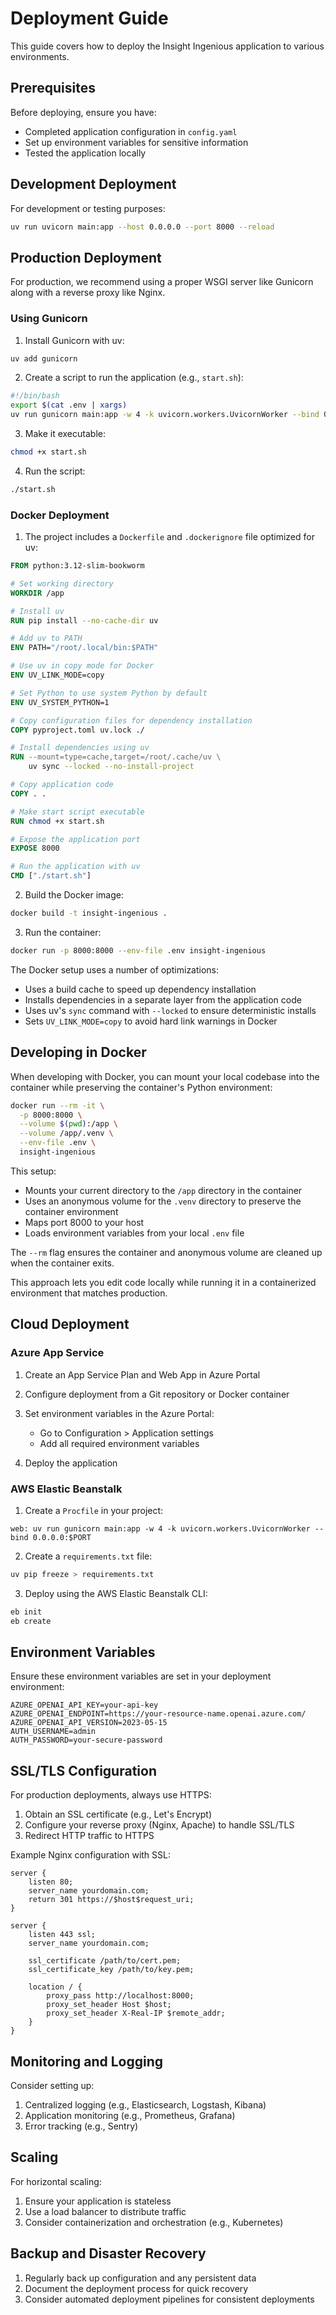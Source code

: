 # Deployment Guide

This guide covers how to deploy the Insight Ingenious application to various environments.

## Prerequisites

Before deploying, ensure you have:

- Completed application configuration in `config.yaml`
- Set up environment variables for sensitive information
- Tested the application locally

## Development Deployment

For development or testing purposes:

```bash
uv run uvicorn main:app --host 0.0.0.0 --port 8000 --reload
```

## Production Deployment

For production, we recommend using a proper WSGI server like Gunicorn along with a reverse proxy like Nginx.

### Using Gunicorn

1. Install Gunicorn with uv:

```bash
uv add gunicorn
```

2. Create a script to run the application (e.g., `start.sh`):

```bash
#!/bin/bash
export $(cat .env | xargs)
uv run gunicorn main:app -w 4 -k uvicorn.workers.UvicornWorker --bind 0.0.0.0:8000
```

3. Make it executable:

```bash
chmod +x start.sh
```

4. Run the script:

```bash
./start.sh
```

### Docker Deployment

1. The project includes a `Dockerfile` and `.dockerignore` file optimized for uv:

```dockerfile
FROM python:3.12-slim-bookworm

# Set working directory
WORKDIR /app

# Install uv
RUN pip install --no-cache-dir uv

# Add uv to PATH
ENV PATH="/root/.local/bin:$PATH"

# Use uv in copy mode for Docker
ENV UV_LINK_MODE=copy

# Set Python to use system Python by default
ENV UV_SYSTEM_PYTHON=1

# Copy configuration files for dependency installation
COPY pyproject.toml uv.lock ./

# Install dependencies using uv
RUN --mount=type=cache,target=/root/.cache/uv \
    uv sync --locked --no-install-project

# Copy application code
COPY . .

# Make start script executable
RUN chmod +x start.sh

# Expose the application port
EXPOSE 8000

# Run the application with uv
CMD ["./start.sh"]
```

2. Build the Docker image:

```bash
docker build -t insight-ingenious .
```

3. Run the container:

```bash
docker run -p 8000:8000 --env-file .env insight-ingenious
```

The Docker setup uses a number of optimizations:
- Uses a build cache to speed up dependency installation
- Installs dependencies in a separate layer from the application code
- Uses uv's `sync` command with `--locked` to ensure deterministic installs
- Sets `UV_LINK_MODE=copy` to avoid hard link warnings in Docker

## Developing in Docker

When developing with Docker, you can mount your local codebase into the container while preserving the container's Python environment:

```bash
docker run --rm -it \
  -p 8000:8000 \
  --volume $(pwd):/app \
  --volume /app/.venv \
  --env-file .env \
  insight-ingenious
```

This setup:
- Mounts your current directory to the `/app` directory in the container
- Uses an anonymous volume for the `.venv` directory to preserve the container environment
- Maps port 8000 to your host
- Loads environment variables from your local `.env` file

The `--rm` flag ensures the container and anonymous volume are cleaned up when the container exits.

This approach lets you edit code locally while running it in a containerized environment that matches production.

## Cloud Deployment

### Azure App Service

1. Create an App Service Plan and Web App in Azure Portal

2. Configure deployment from a Git repository or Docker container

3. Set environment variables in the Azure Portal:
   - Go to Configuration > Application settings
   - Add all required environment variables

4. Deploy the application

### AWS Elastic Beanstalk

1. Create a `Procfile` in your project:

```
web: uv run gunicorn main:app -w 4 -k uvicorn.workers.UvicornWorker --bind 0.0.0.0:$PORT
```

2. Create a `requirements.txt` file:

```bash
uv pip freeze > requirements.txt
```

3. Deploy using the AWS Elastic Beanstalk CLI:

```bash
eb init
eb create
```

## Environment Variables

Ensure these environment variables are set in your deployment environment:

```
AZURE_OPENAI_API_KEY=your-api-key
AZURE_OPENAI_ENDPOINT=https://your-resource-name.openai.azure.com/
AZURE_OPENAI_API_VERSION=2023-05-15
AUTH_USERNAME=admin
AUTH_PASSWORD=your-secure-password
```

## SSL/TLS Configuration

For production deployments, always use HTTPS:

1. Obtain an SSL certificate (e.g., Let's Encrypt)
2. Configure your reverse proxy (Nginx, Apache) to handle SSL/TLS
3. Redirect HTTP traffic to HTTPS

Example Nginx configuration with SSL:

```
server {
    listen 80;
    server_name yourdomain.com;
    return 301 https://$host$request_uri;
}

server {
    listen 443 ssl;
    server_name yourdomain.com;

    ssl_certificate /path/to/cert.pem;
    ssl_certificate_key /path/to/key.pem;

    location / {
        proxy_pass http://localhost:8000;
        proxy_set_header Host $host;
        proxy_set_header X-Real-IP $remote_addr;
    }
}
```

## Monitoring and Logging

Consider setting up:

1. Centralized logging (e.g., Elasticsearch, Logstash, Kibana)
2. Application monitoring (e.g., Prometheus, Grafana)
3. Error tracking (e.g., Sentry)

## Scaling

For horizontal scaling:

1. Ensure your application is stateless
2. Use a load balancer to distribute traffic
3. Consider containerization and orchestration (e.g., Kubernetes)

## Backup and Disaster Recovery

1. Regularly back up configuration and any persistent data
2. Document the deployment process for quick recovery
3. Consider automated deployment pipelines for consistent deployments
